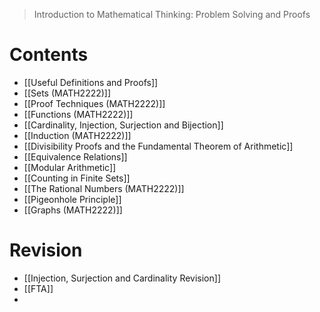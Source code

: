 >Introduction to Mathematical Thinking: Problem Solving and Proofs

# Contents
- [[Useful Definitions and Proofs]]
- [[Sets (MATH2222)]]
- [[Proof Techniques (MATH2222)]]
- [[Functions (MATH2222)]]
- [[Cardinality, Injection, Surjection and Bijection]]
- [[Induction (MATH2222)]]
- [[Divisibility Proofs and the Fundamental Theorem of Arithmetic]]
- [[Equivalence Relations]]
- [[Modular Arithmetic]]
- [[Counting in Finite Sets]]
- [[The Rational Numbers (MATH2222)]]
- [[Pigeonhole Principle]]
- [[Graphs (MATH2222)]]

# Revision
- [[Injection, Surjection and Cardinality Revision]]
- [[FTA]]
- 